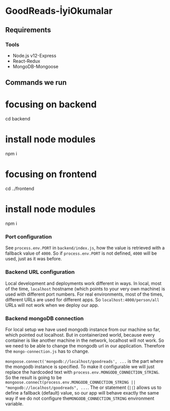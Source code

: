 # GoodReads-İyiOkumalar

## Requirements

### Tools

- Node.js v12-Express
- React-Redux
- MongoDB-Mongoose

## Commands we run

#  focusing on backend
cd backend

# install node modules
npm i

#  focusing on frontend
cd ../frontend
# install node modules
npm i


### Port configuration
 See `process.env.PORT` in `backend/index.js`, how the value is retrieved with a fallback value of `4000`. So if `process.env.PORT` is not defined, `4000` will be used, just as it was before.

### Backend URL configuration

Local development and deployments work different in ways. In local, most of the time, `localhost` hostname (which points to your very own machine) is used with different port numbers. For real environments, most of the times, different URLs are used for different apps. So `localhost:4000/person/all` URLs will not work when we deploy our app.


### Backend mongoDB connection

For local setup we have used mongodb instance from our machine so far, which pointed out localhost. But in containerized world, because every container is like another machine in the network, localhost will not work. So we need to be able to change the mongodb url in our application. Therefore the `mongo-connection.js` has to change.

`mongoose.connect('mongodb://localhost/goodreads', ...` is the part where the mongodb instance is specified. To make it configurable we will just replace the hardcoded text with `process.env.MONGODB_CONNECTION_STRING`. So the result is going to be `mongoose.connect(process.env.MONGODB_CONNECTION_STRING || "mongodb://localhost/goodreads", ...`. The or statement (`||`) allows us to define a fallback (default) value, so our app will behave exactly the same way if we do not configure the`MONGODB_CONNECTION_STRING` environment variable.
